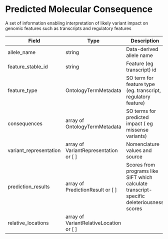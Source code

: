 # Predicted Molecular Consequence

A set of information enabling interpretation of likely variant impact on genomic features such as transcripts and regulatory features

| Field             | Type            | Description
|-------------------|-----------------|---------------------
| allele_name           | string          | Data-derived allele name
| feature_stable_id | string          | Feature (eg transcript) id
| feature_type      | OntologyTermMetadata        | SO term for feature type (eg. transcript, regulatory feature)
| consequences      | array of OntologyTermMetadata           | SO terms for predicted impact ( eg missense variants)
| variant_representation            | array of VariantRepresentation or [ ]  | Nomenclature values and source
| prediction_results | array of PredictionResult or [ ] | Scores from programs like SIFT which calculate transcript-specific deleteriousness scores
| relative_locations | array of VariantRelativeLocation or [ ] | 



























